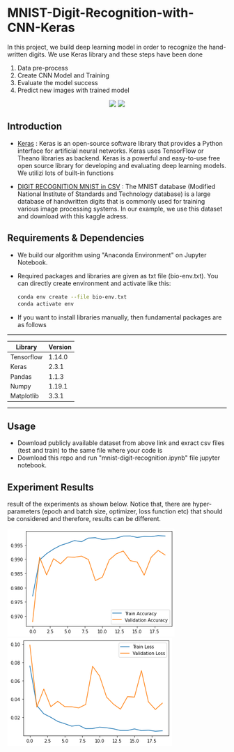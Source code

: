 # MNIST-Digit-Recognition-with-CNN-Keras
 In this project, we build deep learning model in order to recognize the hand-written digits. We use Keras library and these steps have been done
 1. Data pre-process
 2. Create CNN Model and Training
 3. Evaluate the model success
 4. Predict new images with trained model
 
<div align="center">
  <img src="https://www.karabayyazilim.com/uploads/blogs/keras-nedir-2020-02-08-225241/keras-nedir-2020-02-08-225241-0.jpg" width="400">
  <img src="https://upload.wikimedia.org/wikipedia/commons/thumb/2/27/MnistExamples.png/320px-MnistExamples.png" width="350">
</div>

## Introduction

* [Keras](https://keras.io/getting_started/) : Keras is an open-source software library that provides a Python interface for artificial neural networks. Keras uses TensorFlow or Theano libraries as backend. Keras is a powerful and easy-to-use free open source library for developing and evaluating deep learning models. We utilizi lots of built-in functions

* [DIGIT RECOGNITION MNIST in CSV](https://www.kaggle.com/oddrationale/mnist-in-csv) : The MNIST database (Modified National Institute of Standards and Technology database) is a large database of handwritten digits that is commonly used for training various image processing systems. In our example, we use this dataset and download with this kaggle adress.

## Requirements & Dependencies
* We build our algorithm using "Anaconda Environment" on Jupyter Notebook.
* Required packages and libraries are given as txt file (bio-env.txt). You can directly create environment and activate like this:
  
  ```bash
  conda env create --file bio-env.txt
  conda activate env
  ```
 * If you want to install libraries manually, then fundamental packages are as follows
 -----------------------------
| Library     |  Version      |
|-------------|-------------  |
|   Tensorflow    |   1.14.0           |
|   Keras         |   2.3.1          |
|   Pandas        |   1.1.3          |
|   Numpy         |   1.19.1            |
|   Matplotlib    |   3.3.1          |
-----------------------------

## Usage
* Download publicly available dataset from above link and exract csv files (test and train) to the same file where your code is
* Download this repo and run "mnist-digit-recognition.ipynb" file jupyter notebook.


## Experiment Results
result of the experiments as shown below. Notice that, there are hyper-parameters (epoch and batch size, optimizer, loss function etc) that should be considered and therefore, results can be different. 

![res1](accuracy-graph.png) 
![res2](loss-graph.png)
